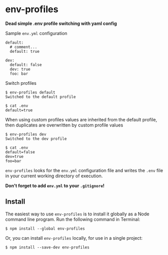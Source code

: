 # env-profiles
**Dead simple .env profile switching with yaml config**

Sample `env.yml` configuration
```
default:
  # comment...
  default: true

dev: 
  default: false
  dev: true
  foo: bar
```

Switch profiles
```
$ env-profiles default
Switched to the default profile

$ cat .env
default=true
```

When using custom profiles values are inherited from the default profile, then duplicates are overwritten by custom profile values
```
$ env-profiles dev
Switched to the dev profile

$ cat .env
default=false
dev=true
foo=bar
```

`env-profiles` looks for the `env.yml` configuration file and writes the `.env` file in your current working directory of execution.

**Don't forget to add `env.yml` to your `.gitignore`!**

## Install

The easiest way to use `env-profiles` is to install it globally as a Node command line program. Run the following command in Terminal:

```
$ npm install --global env-profiles
```

Or, you can install `env-profiles` locally, for use in a single project:

```
$ npm install --save-dev env-profiles
```
